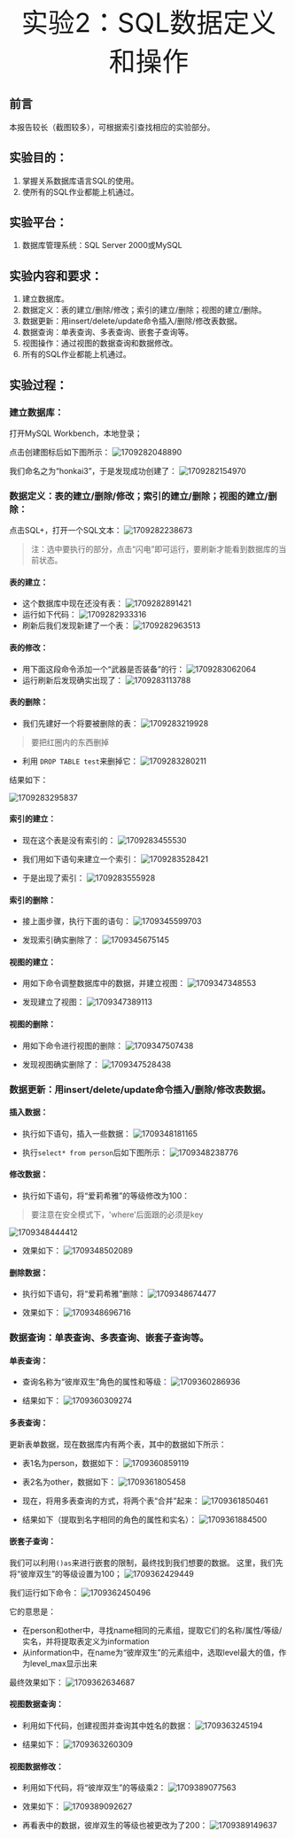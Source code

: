 <div align='center'>
	<font size="70">实验2：SQL数据定义和操作</font>
</div>

## 前言
本报告较长（截图较多），可根据索引查找相应的实验部分。

## 实验目的：

1. 掌握关系数据库语言SQL的使用。
2. 使所有的SQL作业都能上机通过。

## 实验平台：

1. 数据库管理系统：SQL Server 2000或MySQL

## 实验内容和要求：

1. 建立数据库。
2. 数据定义：表的建立/删除/修改；索引的建立/删除；视图的建立/删除。
3. 数据更新：用insert/delete/update命令插入/删除/修改表数据。
4. 数据查询：单表查询、多表查询、嵌套子查询等。
5. 视图操作：通过视图的数据查询和数据修改。
6. 所有的SQL作业都能上机通过。

## 实验过程：

### 建立数据库：

打开MySQL Workbench，本地登录；

点击创建图标后如下图所示：
![1709282048890](image/report2/1709282048890.png)

我们命名之为“honkai3”，于是发现成功创建了：
![1709282154970](image/report2/1709282154970.png)

### 数据定义：表的建立/删除/修改；索引的建立/删除；视图的建立/删除：

点击SQL+，打开一个SQL文本：
![1709282238673](image/report2/1709282238673.png)

> 注：选中要执行的部分，点击“闪电”即可运行，要刷新才能看到数据库的当前状态。

#### 表的建立：

- 这个数据库中现在还没有表：
  ![1709282891421](image/report2/1709282891421.png)
- 运行如下代码：
  ![1709282933316](image/report2/1709282933316.png)
- 刷新后我们发现新建了一个表：
  ![1709282963513](image/report2/1709282963513.png)

#### 表的修改：

- 用下面这段命令添加一个“武器是否装备”的行：
  ![1709283062064](image/report2/1709283062064.png)
- 运行刷新后发现确实出现了：
  ![1709283113788](image/report2/1709283113788.png)

#### 表的删除：

- 我们先建好一个将要被删除的表：
  ![1709283219928](image/report2/1709283219928.png)

> 要把红圈内的东西删掉

- 利用 `DROP TABLE test`来删掉它：
  ![1709283280211](image/report2/1709283280211.png)

结果如下：

![1709283295837](image/report2/1709283295837.png)


#### 索引的建立：

- 现在这个表是没有索引的：
![1709283455530](image/report2/1709283455530.png)

- 我们用如下语句来建立一个索引：
![1709283528421](image/report2/1709283528421.png)

- 于是出现了索引：
![1709283555928](image/report2/1709283555928.png)

#### 索引的删除：

- 接上面步骤，执行下面的语句：
![1709345599703](image/report2/1709345599703.png)

- 发现索引确实删除了：
![1709345675145](image/report2/1709345675145.png)

#### 视图的建立：

- 用如下命令调整数据库中的数据，并建立视图：
![1709347348553](image/report2/1709347348553.png)

- 发现建立了视图：
![1709347389113](image/report2/1709347389113.png)

#### 视图的删除：

- 用如下命令进行视图的删除：
![1709347507438](image/report2/1709347507438.png)

- 发现视图确实删除了：
![1709347528438](image/report2/1709347528438.png)

### 数据更新：用insert/delete/update命令插入/删除/修改表数据。

#### 插入数据：

- 执行如下语句，插入一些数据：
![1709348181165](image/report2/1709348181165.png)

- 执行`select* from person`后如下图所示：
![1709348238776](image/report2/1709348238776.png)

#### 修改数据：

- 执行如下语句，将“爱莉希雅”的等级修改为100：

> 要注意在安全模式下，'where'后面跟的必须是key

![1709348444412](image/report2/1709348444412.png)

- 效果如下：
![1709348502089](image/report2/1709348502089.png)

#### 删除数据：

- 执行如下语句，将“爱莉希雅”删除：
![1709348674477](image/report2/1709348674477.png)

- 效果如下：
![1709348696716](image/report2/1709348696716.png)

### 数据查询：单表查询、多表查询、嵌套子查询等。
#### 单表查询：
- 查询名称为“彼岸双生”角色的属性和等级：
![1709360286936](image/report2/1709360286936.png)

- 结果如下：
![1709360309274](image/report2/1709360309274.png)

#### 多表查询：
更新表单数据，现在数据库内有两个表，其中的数据如下所示：
- 表1名为person，数据如下：
![1709360859119](image/report2/1709360859119.png)

- 表2名为other，数据如下：
![1709361805458](image/report2/1709361805458.png)

- 现在，将用多表查询的方式，将两个表“合并”起来：
![1709361850461](image/report2/1709361850461.png)

- 结果如下（提取到名字相同的角色的属性和实名）：
![1709361884500](image/report2/1709361884500.png)

#### 嵌套子查询：
我们可以利用`()as`来进行嵌套的限制，最终找到我们想要的数据。
这里，我们先将“彼岸双生”的等级设置为100；
![1709362429449](image/report2/1709362429449.png)

我们运行如下命令：
![1709362450496](image/report2/1709362450496.png)

它的意思是：
- 在person和other中，寻找name相同的元素组，提取它们的名称/属性/等级/实名，并将提取表定义为information
- 从information中，在name为“彼岸双生”的元素组中，选取level最大的值，作为level_max显示出来

最终效果如下：
![1709362634687](image/report2/1709362634687.png)

#### 视图数据查询：

- 利用如下代码，创建视图并查询其中姓名的数据：
![1709363245194](image/report2/1709363245194.png)

- 结果如下：
![1709363260309](image/report2/1709363260309.png)

#### 视图数据修改：

- 利用如下代码，将“彼岸双生”的等级乘2：
![1709389077563](image/report2/1709389077563.png)

- 效果如下：
![1709389092627](image/report2/1709389092627.png)

- 再看表中的数据，彼岸双生的等级也被更改为了200：
![1709389149637](image/report2/1709389149637.png)

